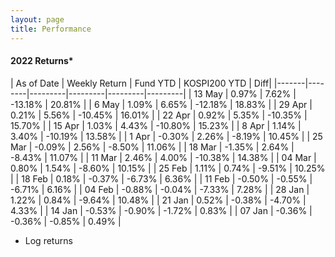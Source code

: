 ```yaml
---
layout: page
title: Performance
---
```


#### 2022 Returns*

| As of Date | Weekly Return |  Fund YTD | KOSPI200 YTD | Diff|
|-------|--------|---------|---------|---------|---------|
| 13 May | 0.97% | 7.62% | -13.18% | 20.81% |
| 6 May | 1.09% | 6.65% | -12.18% | 18.83% |
| 29 Apr | 0.21% | 5.56% | -10.45% | 16.01% |
| 22 Apr | 0.92% | 5.35% | -10.35% | 15.70% |
| 15 Apr | 1.03% | 4.43% | -10.80% | 15.23% |
| 8 Apr | 1.14% | 3.40% | -10.19% | 13.58% |
| 1 Apr | -0.30% | 2.26% | -8.19% | 10.45% |
| 25 Mar | -0.09% | 2.56% | -8.50% | 11.06% |
| 18 Mar | -1.35% | 2.64% | -8.43% | 11.07% |
| 11 Mar | 2.46% | 4.00% | -10.38% | 14.38% |
| 04 Mar | 0.80% | 1.54% | -8.60% | 10.15% |
| 25 Feb | 1.11% | 0.74% | -9.51% | 10.25% |
| 18 Feb | 0.18% | -0.37% | -6.73% | 6.36% |
| 11 Feb | -0.50% | -0.55% | -6.71% | 6.16% |
| 04 Feb | -0.88% | -0.04% | -7.33% | 7.28% |
| 28 Jan | 1.22% | 0.84% | -9.64% | 10.48% |
| 21 Jan | 0.52% | -0.38% | -4.70% | 4.33% |
| 14 Jan | -0.53% | -0.90% | -1.72% | 0.83% |
| 07 Jan | -0.36% | -0.36% | -0.85% | 0.49% |

* Log returns